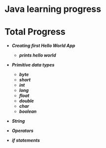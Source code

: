 # Java learning progress

# Total Progress
 * **_Creating first Hello World App_**
   - **_prints hello world_**
 
 * **_Primitive data types_**
   - **_byte_**
   - **_short_**
   - **_int_**
   - **_long_**
   - **_float_**
   - **_double_**
   - **_char_**
   - **_boolean_**
 
 * **_String_**
 * **_Operators_**
 * **_if statements_**

 